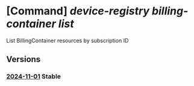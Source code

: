# [Command] _device-registry billing-container list_

List BillingContainer resources by subscription ID

## Versions

### [2024-11-01](/Resources/mgmt-plane/L3N1YnNjcmlwdGlvbnMve30vcHJvdmlkZXJzL21pY3Jvc29mdC5kZXZpY2VyZWdpc3RyeS9iaWxsaW5nY29udGFpbmVycw==/2024-11-01.xml) **Stable**

<!-- mgmt-plane /subscriptions/{}/providers/microsoft.deviceregistry/billingcontainers 2024-11-01 -->
